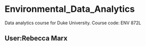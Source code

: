 # Environmental_Data_Analytics
Data analytics course for Duke University. Course code: ENV 872L

## User:Rebecca Marx
